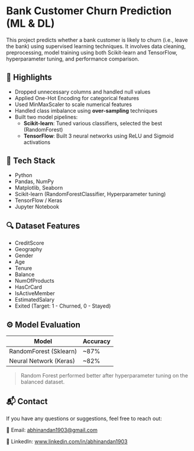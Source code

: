 # Bank Customer Churn Prediction (ML & DL)

This project predicts whether a bank customer is likely to churn (i.e., leave the bank) using supervised learning techniques. It involves data cleaning, preprocessing, model training using both Scikit-learn and TensorFlow, hyperparameter tuning, and performance comparison.

## 📌 Highlights

- Dropped unnecessary columns and handled null values
- Applied One-Hot Encoding for categorical features
- Used MinMaxScaler to scale numerical features
- Handled class imbalance using **over-sampling** techniques
- Built two model pipelines:
  - **Scikit-learn**: Tuned various classifiers, selected the best (RandomForest)
  - **TensorFlow**: Built 3 neural networks using ReLU and Sigmoid activations

## 🧰 Tech Stack

- Python
- Pandas, NumPy
- Matplotlib, Seaborn
- Scikit-learn (RandomForestClassifier, Hyperparameter tuning)
- TensorFlow / Keras
- Jupyter Notebook

## 🔍 Dataset Features

- CreditScore
- Geography
- Gender
- Age
- Tenure
- Balance
- NumOfProducts
- HasCrCard
- IsActiveMember
- EstimatedSalary
- Exited (Target: 1 - Churned, 0 - Stayed)

## ⚙️ Model Evaluation

| Model                  | Accuracy |
|-----------------------|----------|
| RandomForest (Sklearn)| ~87%     |
| Neural Network (Keras)| ~82%     |

> Random Forest performed better after hyperparameter tuning on the balanced dataset.

## 📬 Contact
If you have any questions or suggestions, feel free to reach out:

📧 Email: abhinandan1903@gmail.com

🔗 LinkedIn: www.linkedin.com/in/abhinandan1903
